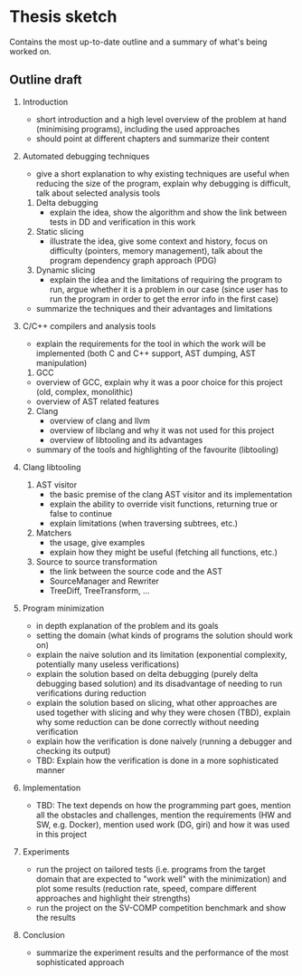 # Thesis sketch

Contains the most up-to-date outline and a summary of what's being worked on.

## Outline draft

1. Introduction 

   - short introduction and a high level overview of the problem at hand (minimising programs), including the used approaches
   - should point at different chapters and summarize their content

3. Automated debugging techniques

   - give a short explanation to why existing techniques are useful when reducing the size of the program, explain why debugging is difficult, talk about selected analysis tools

   1. Delta debugging
      - explain the idea, show the algorithm and show the link between tests in DD and verification in this work
   2. Static slicing
      - illustrate the idea, give some context and history, focus on difficulty (pointers, memory management), talk about the program dependency graph approach (PDG)
   3. Dynamic slicing
      - explain the idea and the limitations of requiring the program to run, argue whether it is a problem in our case (since user has to run the program in order to get the error info in the first case)

   - summarize the techniques and their advantages and limitations

4. C/C++ compilers and analysis tools

   - explain the requirements for the tool in which the work will be implemented (both C and C++ support, AST dumping, AST manipulation)

   1.  GCC
      - overview of GCC, explain why it was a poor choice for this project (old, complex, monolithic)
      - overview of AST related features
   2. Clang
      - overview of clang and llvm
      - overview of libclang and why it was not used for this project
      - overview of libtooling and its advantages

   - summary of the tools and highlighting of the favourite (libtooling) 

5. Clang libtooling

   1. AST visitor
      - the basic premise of the clang AST visitor and its implementation
      - explain the ability to override visit functions, returning true or false to continue
      - explain limitations (when traversing subtrees, etc.)
   2. Matchers
      - the usage, give examples
      - explain how they might be useful (fetching all functions, etc.)
   3. Source to source transformation
      - the link between the source code and the AST
      - SourceManager and Rewriter
      - TreeDiff, TreeTransform, ...
2. Program minimization

   - in depth explanation of the problem and its goals
   - setting the domain (what kinds of programs the solution should work on)
   - explain the naive solution and its limitation (exponential complexity, potentially many useless verifications)
   - explain the solution based on delta debugging (purely delta debugging based solution) and its disadvantage of needing to run verifications during reduction
   - explain the solution based on slicing, what other approaches are used together with slicing and why they were chosen (TBD), explain why some reduction can be done correctly without needing verification
   - explain how the verification is done naively (running a debugger and checking its output)
   - TBD: Explain how the verification is done in a more sophisticated manner

6. Implementation

   - TBD: The text depends on how the programming part goes, mention all the obstacles and challenges, mention the requirements (HW and SW, e.g. Docker), mention used work (DG, giri) and how it was used in this project

7. Experiments

   - run the project on tailored tests (i.e. programs from the target domain that are expected to "work well" with the minimization) and plot some results (reduction rate, speed, compare different approaches and highlight their strengths)
   - run the project on the SV-COMP competition benchmark and show the results

8. Conclusion

   - summarize the experiment results and the performance of the most sophisticated approach

